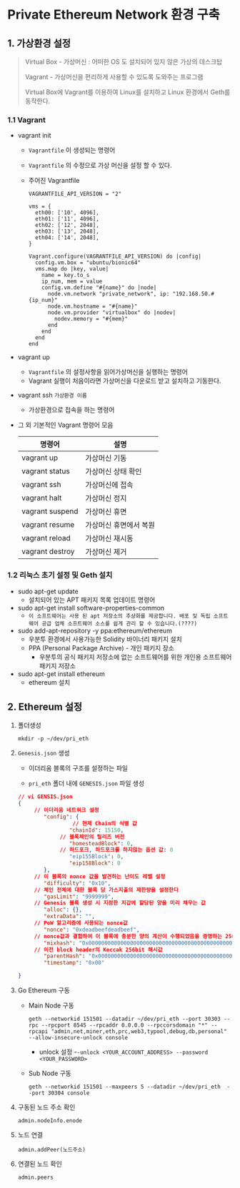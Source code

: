 # Private Ethereum Network 환경 구축

## 1. 가상환경 설정

> Virtual Box - 가상머신 : 어떠한 OS 도 설치되어 있지 않은 가상의 데스크탑
>
> Vagrant - 가상머신을 편리하게 사용할 수 있도록 도와주는 프로그램
>
> Virtual Box에 Vagrant를 이용하여 Linux를 설치하고 Linux 환경에서 Geth를 동작한다.

### 1.1 Vagrant

* vagrant init 

  * `Vagrantfile` 이 생성되는 명령어

  * `Vagrantfile` 의 수정으로 가상 머신을 설정 할 수 있다.

  * 주어진 Vagrantfile

    ```
    VAGRANTFILE_API_VERSION = "2"
    
    vms = {
      eth00: ['10', 4096],
      eth01: ['11', 4096],
      eth02: ['12', 2048],
      eth03: ['13', 2048],
      eth04: ['14', 2048],
    }
    
    Vagrant.configure(VAGRANTFILE_API_VERSION) do |config|
      config.vm.box = "ubuntu/bionic64"
      vms.map do |key, value|
        name = key.to_s
        ip_num, mem = value
        config.vm.define "#{name}" do |node|
          node.vm.network "private_network", ip: "192.168.50.#{ip_num}"
          node.vm.hostname = "#{name}"
          node.vm.provider "virtualbox" do |nodev|
            nodev.memory = "#{mem}"
          end
        end
      end
    end
    ```

* vagrant up

  * `Vagrantfile` 의 설정사항을 읽어가상머신을 실행하는 명령어
  * Vagrant 실행이 처음이라면 가상머신을 다운로드 받고 설치하고 기동한다.

* vagrant ssh `가상환경 이름`

  * 가상환경으로 접속을 하는 명령어

* 그 외 기본적인 Vagrant 명령어 모음

  | 명령어          | 설명                   |
  | --------------- | ---------------------- |
  | vagrant up      | 가상머신 기동          |
  | vagrant status  | 가상머신 상태 확인     |
  | vagrant ssh     | 가상머신에 접속        |
  | vagrant halt    | 가상머신 정지          |
  | vagrant suspend | 가상머신 휴면          |
  | vagrant resume  | 가상머신 휴면에서 복원 |
  | vagrant reload  | 가상머신 재시동        |
  | vagrant destroy | 가상머신 제거          |



### 1.2 리눅스 초기 설정 및 Geth 설치

* sudo apt-get update
  * 설치되어 있는 APT 패키지 목록 업데이트 명령어
* sudo apt-get install software-properties-common
  * `이 소프트웨어는 사용 된 apt 저장소의 추상화를 제공합니다. 배포 및 독립 소프트웨어 공급 업체 소프트웨어 소스를 쉽게 관리 할 수 있습니다.(????)`
* sudo add-apt-repository -y ppa:ethereum/ethereum
  * 우분투 환경에서 사용가능한 Solidity 바이너리 패키지 설치
  * PPA (Personal Package Archive) - 개인 패키지 장소
    * 우분투의 공식 패키지 저장소에 없는 소프트웨어를 위한 개인용 소프트웨어 패키지 저장소
* sudo apt-get install ethereum
  * ethereum 설치



## 2. Ethereum 설정

1. 폴더생성

   ```
   mkdir -p ~/dev/pri_eth
   ```

2. `Genesis.json` 생성

   * 이더리움 블록의 구조를 설정하는 파일

   * `pri_eth` 폴더 내에 `GENESIS.json` 파일 생성

   ```json
   // vi GENSIS.json
   {
       	// 이더리움 네트워크 설정
           "config": {
        			// 현제 Chain의 식별 값       
                   "chainId": 15150,
               	// 블록체인의 릴리즈 버전
                   "homesteadBlock": 0,
               	// 하드포크, 하드포크를 하지않는 옵션 값: 0
                   "eip155Block": 0,
                   "eip158Block": 0
           },
       	// 이 블록의 nonce 값을 발견하는 난이도 레벨 설정
           "difficulty": "0x10",
       	// 체인 전체에 대한 블록 당 가스지출의 제한량을 설정한다
           "gasLimit": "9999999",
       	// Genesis 블록 생성 시 지정한 지갑에 할당된 양을 미리 채우는 값
           "alloc": {},
           "extraData": "",
       	// PoW 알고리즘에 사용되는 nonce값
           "nonce": "0xdeadbeefdeadbeef",
       	// nonce값과 결합하여 이 블록에 충분한 양의 계산이 수행되었음을 증명하는 256bit의 해시값, 체인 내에서의 난이도를 결정
           "mixhash": "0x0000000000000000000000000000000000000000000000000000000000000000",
       	// 이전 block header의 Keccak 256bit 해시값
           "parentHash": "0x0000000000000000000000000000000000000000000000000000000000000000",
           "timestamp": "0x00"
   
   }
   ```



3. Go Ethereum 구동

   * Main Node 구동

     ```
     geth --networkid 151501 --datadir ~/dev/pri_eth --port 30303 --rpc --rpcport 8545 --rpcaddr 0.0.0.0 --rpccorsdomain "*" --rpcapi "admin,net,miner,eth,prc,web3,typool,debug,db,personal" --allow-insecure-unlock console
     ```

     * unlock 설정 -`-unlock <YOUR_ACCOUNT_ADDRESS> --password <YOUR_PASSWORD>`

   * Sub Node 구동

     ```
     geth --networkid 151501 --maxpeers 5 --datadir ~/dev/pri_eth  --port 30304 console
     ```

4. 구동된 노드 주소 확인

   ```
   admin.nodeInfo.enode
   ```

5. 노드 연결

   ```
   admin.addPeer(노드주소)
   ```

6. 연결된 노드 확인

   ```
   admin.peers
   ```

   


